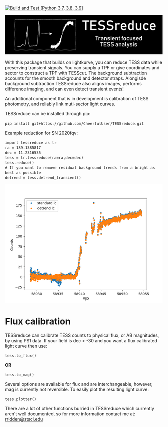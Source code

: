 [![Build and Test [Python 3.7, 3.8, 3.9]](https://github.com/CheerfulUser/TESSreduce/actions/workflows/build.yml/badge.svg)](https://github.com/CheerfulUser/TESSreduce/actions/workflows/build.yml)

![plot](./figs/header.png)

With this package that builds on lightkurve, you can reduce TESS data while preserving transient signals. You can supply a TPF or give coordinates and sector to construct a TPF with TESScut. The background subtraction accounts for the smooth background and
detector straps. Alongisde background subtraction TESSreduce also aligns images, performs difference imaging, and can even detect transient events! 

An additional component that is in development is calibration of TESS photometry, and reliably link muti-sector light curves.

TESSreduce can be installed through pip:

`pip install git+https://github.com/CheerfulUser/TESSreduce.git`

Example reduction for SN 2020fqv:
```
import tessreduce as tr
ra = 189.1385817
dec = 11.2316535
tess = tr.tessreduce(ra=ra,dec=dec)
tess.reduce()
# If you want to remove residual background trends from a bright as best as possible
detrend = tess.detrend_transient()
```
![plot](./figs/detrend_comparison.png)

# Flux calibration

TESSreduce can calibrate TESS counts to physical flux, or AB magnitudes, by using PS1 data. If your field is dec > -30 and you want a flux calibrated light curve then use:
```
tess.to_flux()
```
**OR**
```
tess.to_mag()
```
Several options are available for flux and are interchangeable, however, mag is currently not reversible. To easily plot the resulting light curve:
```
tess.plotter()
```


There are a lot of other functions burried in TESSreduce which currently aren't well documented, so for more information contact me at: rridden@stsci.edu
